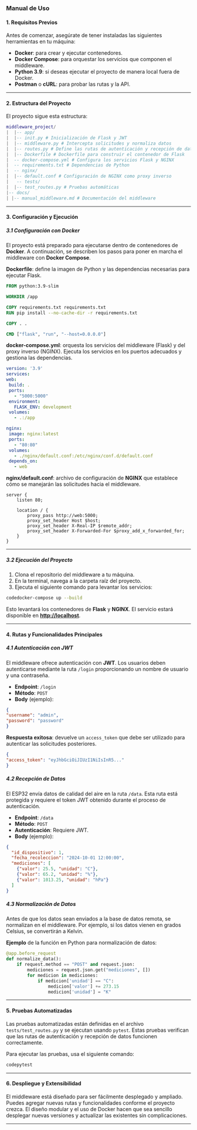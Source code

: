 ### Manual de Uso

#### 1. **Requisitos Previos**

Antes de comenzar, asegúrate de tener instaladas las siguientes herramientas en tu máquina:

- **Docker**: para crear y ejecutar contenedores.
- **Docker Compose**: para orquestar los servicios que componen el middleware.
- **Python 3.9**: si deseas ejecutar el proyecto de manera local fuera de Docker.
- **Postman** o **cURL**: para probar las rutas y la API.

* * *

#### 2. **Estructura del Proyecto**

El proyecto sigue esta estructura:
```lua  
middleware_project/  
|  |-- app/   
|  |-- init.py # Inicialización de Flask y JWT   
|  |-- middleware.py # Intercepta solicitudes y normaliza datos   
|  |-- routes.py # Define las rutas de autenticación y recepción de datos   
|  |-- Dockerfile # Dockerfile para construir el contenedor de Flask   
|  -- docker-compose.yml # Configura los servicios Flask y NGINX   
|  -- requirements.txt # Dependencias de Python   
|  -- nginx/   
|  |-- default.conf # Configuración de NGINX como proxy inverso   
|   -- tests/   
|  |-- test_routes.py # Pruebas automáticas   
|-- docs/   
| |-- manual_middleware.md # Documentación del middleware  
```
* * *

#### 3. **Configuración y Ejecución**

##### 3.1 **Configuración con Docker**

El proyecto está preparado para ejecutarse dentro de contenedores de **Docker**. A continuación, se describen los pasos para poner en marcha el middleware con **Docker Compose**.

**Dockerfile**: define la imagen de Python y las dependencias necesarias para ejecutar Flask.
```dockerfile
FROM python:3.9-slim

WORKDIR /app

COPY requirements.txt requirements.txt
RUN pip install --no-cache-dir -r requirements.txt

COPY . .

CMD ["flask", "run", "--host=0.0.0.0"]
```

**docker-compose.yml**: orquesta los servicios del middleware (Flask) y del proxy inverso (NGINX). Ejecuta los servicios en los puertos adecuados y gestiona las dependencias.

   ``` yaml
version: '3.9'
services:
  web:
    build: .
    ports:
      - "5000:5000"
    environment:
      FLASK_ENV: development
    volumes:
      - .:/app

  nginx:
    image: nginx:latest
    ports:
      - "80:80"
    volumes:
      - ./nginx/default.conf:/etc/nginx/conf.d/default.conf
    depends_on:
      - web

```
**nginx/default.conf**: archivo de configuración de **NGINX** que establece cómo se manejarán las solicitudes hacia el middleware.

```nginx
server {
    listen 80;

    location / {
        proxy_pass http://web:5000;
        proxy_set_header Host $host;
        proxy_set_header X-Real-IP $remote_addr;
        proxy_set_header X-Forwarded-For $proxy_add_x_forwarded_for;
    }
}
```

* * *

##### 3.2 **Ejecución del Proyecto**

1. Clona el repositorio del middleware a tu máquina.
2. En la terminal, navega a la carpeta raíz del proyecto.
3. Ejecuta el siguiente comando para levantar los servicios:

```bash
codedocker-compose up --build
```

Esto levantará los contenedores de **Flask** y **NGINX**. El servicio estará disponible en **[http://localhost](http://localhost)**.

* * *

#### 4. **Rutas y Funcionalidades Principales**

##### 4.1 **Autenticación con JWT**

El middleware ofrece autenticación con **JWT**. Los usuarios deben autenticarse mediante la ruta `/login` proporcionando un nombre de usuario y una contraseña. 

- **Endpoint**: `/login`
- **Método**: `POST`
- **Body** (ejemplo):
```json
{ 
"username": "admin",
"password": "password"
}
``` 

**Respuesta exitosa**: devuelve un `access_token` que debe ser utilizado para autenticar las solicitudes posteriores.

 ```json
{ 
"access_token": "eyJhbGciOiJIUzI1NiIsInR5..."
}
```
##### 4.2 **Recepción de Datos**

El ESP32 envía datos de calidad del aire en la ruta `/data`. Esta ruta está protegida y requiere el token JWT obtenido durante el proceso de autenticación.

- **Endpoint**: `/data`
- **Método**: `POST`
- **Autenticación**: Requiere JWT.
- **Body** (ejemplo):

```json
{
  "id_dispositivo": 1,
  "fecha_recoleccion": "2024-10-01 12:00:00",
  "mediciones": [
    {"valor": 25.5, "unidad": "C"},
    {"valor": 65.2, "unidad": "%"},
    {"valor": 1013.25, "unidad": "hPa"}
  ]
}
 ```

##### 4.3 **Normalización de Datos**

Antes de que los datos sean enviados a la base de datos remota, se normalizan en el middleware. Por ejemplo, si los datos vienen en grados Celsius, se convertirán a Kelvin.

**Ejemplo** de la función en Python para normalización de datos:
```python
@app.before_request
def normalize_data():
    if request.method == "POST" and request.json:
        mediciones = request.json.get("mediciones", [])
        for medicion in mediciones:
            if medicion['unidad'] == "C":
                medicion['valor'] += 273.15
                medicion['unidad'] = "K"
```
* * *

#### 5. **Pruebas Automatizadas**

Las pruebas automatizadas están definidas en el archivo `tests/test_routes.py` y se ejecutan usando `pytest`. Estas pruebas verifican que las rutas de autenticación y recepción de datos funcionen correctamente.

Para ejecutar las pruebas, usa el siguiente comando:

 ```bash
codepytest
 ```

* * *

#### 6. **Despliegue y Extensibilidad**

El middleware está diseñado para ser fácilmente desplegado y ampliado. Puedes agregar nuevas rutas y funcionalidades conforme el proyecto crezca. El diseño modular y el uso de Docker hacen que sea sencillo desplegar nuevas versiones y actualizar las existentes sin complicaciones.

* * *
